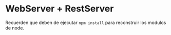# WebServer + RestServer

Recuerden que deben de ejecutar ```npm install``` para reconstruir los modulos de node.
